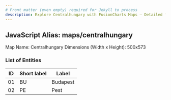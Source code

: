 ```yaml
---
# Front matter (even empty) required for Jekyll to process
description: Explore Centralhungary with FusionCharts Maps – Detailed features for seamless integration. Try now & enhance your data visualization today! 
---
```


## JavaScript Alias: maps/centralhungary

Map Name: Centralhungary
Dimensions (Width x Height): 500x573





### List of Entities

ID | Short label | Label
---|---|---|
01|BU|Budapest
02|PE|Pest

